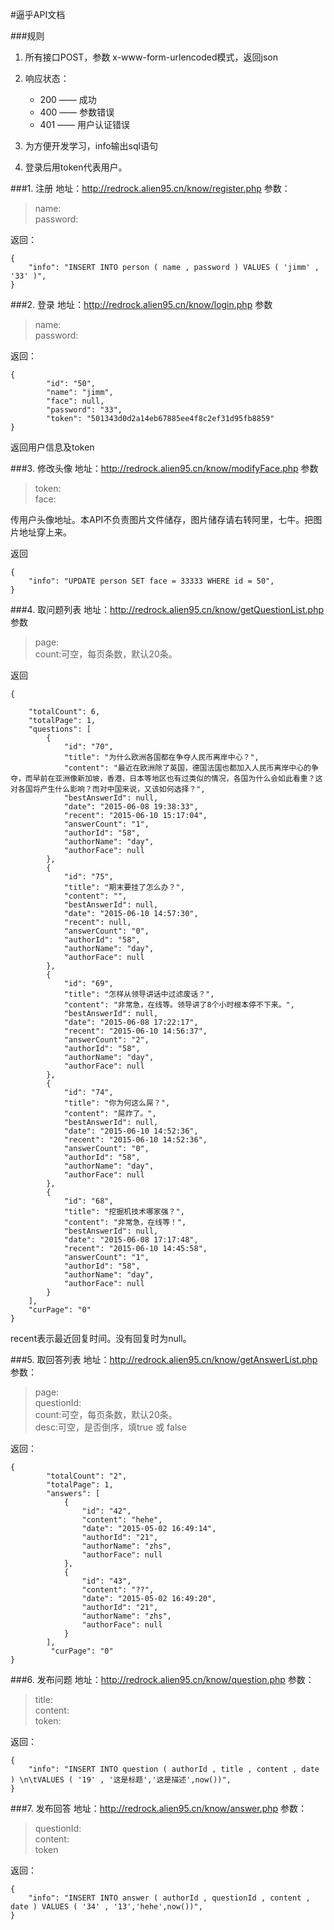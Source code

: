 
#逼乎API文档

###规则
1. 所有接口POST，参数 x-www-form-urlencoded模式，返回json

2. 响应状态：
	+ 200 —— 成功
	+ 400 —— 参数错误
	+ 401 —— 用户认证错误

3. 为方便开发学习，info输出sql语句
4. 登录后用token代表用户。


###1. 注册
地址：http://redrock.alien95.cn/know/register.php
参数：

>name:  
>password:

返回：

	{
	    "info": "INSERT INTO person ( name , password ) VALUES ( 'jimm' , '33' )",
	}

###2. 登录
地址：http://redrock.alien95.cn/know/login.php
参数

>name:  
>password:

返回：

	{
	        "id": "50",
	        "name": "jimm",
	        "face": null,
	        "password": "33",
	        "token": "501343d0d2a14eb67885ee4f8c2ef31d95fb8859"
	}

返回用户信息及token

###3. 修改头像
地址：http://redrock.alien95.cn/know/modifyFace.php
参数

>token:  
>face:

传用户头像地址。本API不负责图片文件储存，图片储存请右转阿里，七牛。把图片地址穿上来。

返回

	{
	    "info": "UPDATE person SET face = 33333 WHERE id = 50",
	}

###4. 取问题列表
地址：http://redrock.alien95.cn/know/getQuestionList.php
参数

>page:  
>count:可空，每页条数，默认20条。

返回

	{
	
        "totalCount": 6,
        "totalPage": 1,
        "questions": [
            {
                "id": "70",
                "title": "为什么欧洲各国都在争夺人民币离岸中心？",
                "content": "最近在欧洲除了英国，德国法国也都加入人民币离岸中心的争夺，而早前在亚洲像新加坡，香港，日本等地区也有过类似的情况，各国为什么会如此看重？这对各国将产生什么影响？而对中国来说，又该如何选择？",
                "bestAnswerId": null,
                "date": "2015-06-08 19:38:33",
                "recent": "2015-06-10 15:17:04",
                "answerCount": "1",
                "authorId": "58",
                "authorName": "day",
                "authorFace": null
            },
            {
                "id": "75",
                "title": "期末要挂了怎么办？",
                "content": "",
                "bestAnswerId": null,
                "date": "2015-06-10 14:57:30",
                "recent": null,
                "answerCount": "0",
                "authorId": "58",
                "authorName": "day",
                "authorFace": null
            },
            {
                "id": "69",
                "title": "怎样从领导讲话中过滤废话？",
                "content": "非常急，在线等。领导讲了8个小时根本停不下来。",
                "bestAnswerId": null,
                "date": "2015-06-08 17:22:17",
                "recent": "2015-06-10 14:56:37",
                "answerCount": "2",
                "authorId": "58",
                "authorName": "day",
                "authorFace": null
            },
            {
                "id": "74",
                "title": "你为何这么屌？",
                "content": "屌炸了。",
                "bestAnswerId": null,
                "date": "2015-06-10 14:52:36",
                "recent": "2015-06-10 14:52:36",
                "answerCount": "0",
                "authorId": "58",
                "authorName": "day",
                "authorFace": null
            },
            {
                "id": "68",
                "title": "挖掘机技术哪家强？",
                "content": "非常急，在线等！",
                "bestAnswerId": null,
                "date": "2015-06-08 17:17:48",
                "recent": "2015-06-10 14:45:58",
                "answerCount": "1",
                "authorId": "58",
                "authorName": "day",
                "authorFace": null
            }
        ],
        "curPage": "0"
	}

recent表示最近回复时间。没有回复时为null。

###5. 取回答列表
地址：http://redrock.alien95.cn/know/getAnswerList.php
参数：

>page:  
>questionId:  
>count:可空，每页条数，默认20条。  
>desc:可空，是否倒序，填true 或 false

返回：

	{
	        "totalCount": "2",
	        "totalPage": 1,
	        "answers": [
	            {
	                "id": "42",
	                "content": "hehe",
	                "date": "2015-05-02 16:49:14",
	                "authorId": "21",
	                "authorName": "zhs",
	                "authorFace": null
	            },
	            {
	                "id": "43",
	                "content": "??",
	                "date": "2015-05-02 16:49:20",
	                "authorId": "21",
	                "authorName": "zhs",
	                "authorFace": null
	            }
	        ],
	         "curPage": "0"
	}

###6. 发布问题
地址：http://redrock.alien95.cn/know/question.php
参数：

>title:  
>content:  
>token:

返回：

	{
	    "info": "INSERT INTO question ( authorId , title , content , date ) \n\tVALUES ( '19' , '这是标题','这是描述',now())",
	}

###7. 发布回答
地址：http://redrock.alien95.cn/know/answer.php
参数：

>questionId:  
>content:  
>token

返回：

	{
	    "info": "INSERT INTO answer ( authorId , questionId , content , date ) VALUES ( '34' , '13','hehe',now())",
	}
